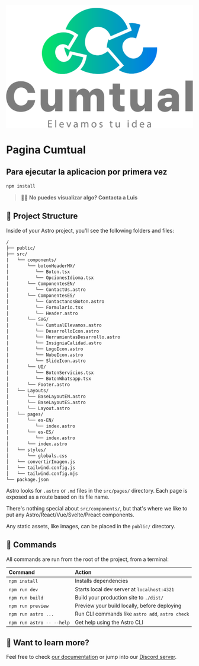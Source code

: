 ![Logo de Cumtual](./public//logocumtual-23.png)

# Pagina Cumtual

## Para ejecutar la aplicacion por primera vez
```sh
npm install
```


> 🧑‍🚀 **No puedes visualizar algo? Contacta a Luis**

## 🚀 Project Structure

Inside of your Astro project, you'll see the following folders and files:

```text
/
├── public/
├── src/
|   └── components/
|       └── botonHeaderMX/
|          └── Boton.tsx
|          └── OpcionesIdioma.tsx
|       └── ComponentesEN/
|          └── ContactUs.astro
|       └── ComponentesES/
|          └── ContactanosBoton.astro
|          └── Formulario.tsx
|          └── Header.astro
|       └── SVG/
|          └── CumtualElevamos.astro
|          └── DesarrolloIcon.astro
|          └── HerramientasDesarrollo.astro
|          └── InsigniaCalidad.astro
|          └── LogoIcon.astro
|          └── NubeIcon.astro
|          └── SlideIcon.astro
|       └── UI/
|          └── BotonServicios.tsx
|          └── BotonWhatsapp.tsx
|       └── Footer.astro
│   └── Layouts/
|       └── BaseLayoutEN.astro
|       └── BaseLayoutES.astro
|       └── Layout.astro
│   └── pages/
|       └── es-EN/
|          └── index.astro
|       └── es-ES/
|          └── index.astro
│       └── index.astro
│   └── styles/
│       └── globals.css
│   └── convertirImagen.js
│   └── tailwind.config.js
│   └── tailwind.config.mjs
└── package.json
```

Astro looks for `.astro` or `.md` files in the `src/pages/` directory. Each page is exposed as a route based on its file name.

There's nothing special about `src/components/`, but that's where we like to put any Astro/React/Vue/Svelte/Preact components.

Any static assets, like images, can be placed in the `public/` directory.

## 🧞 Commands

All commands are run from the root of the project, from a terminal:

| Command                   | Action                                           |
| :------------------------ | :----------------------------------------------- |
| `npm install`             | Installs dependencies                            |
| `npm run dev`             | Starts local dev server at `localhost:4321`      |
| `npm run build`           | Build your production site to `./dist/`          |
| `npm run preview`         | Preview your build locally, before deploying     |
| `npm run astro ...`       | Run CLI commands like `astro add`, `astro check` |
| `npm run astro -- --help` | Get help using the Astro CLI                     |

## 👀 Want to learn more?

Feel free to check [our documentation](https://docs.astro.build) or jump into our [Discord server](https://astro.build/chat).
